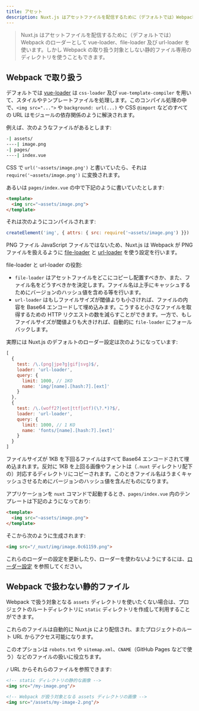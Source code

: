 ```yaml
---
title: アセット
description: Nuxt.js はアセットファイルを配信するために（デフォルトでは）Webpack のローダーとして vue-loader、file-loader 及び url-loader を使います。しかし Webpack の取り扱う対象としない静的ファイル専用のディレクトリを使うこともできます。
---
```


<!-- title: Assets -->
<!-- description: Nuxt uses vue-loader, file-loader and url-loader for Webpack by default for strong assets serving, but you can also use Static directory for static assets. -->

<!-- \> Nuxt uses vue-loader, file-loader and url-loader for Webpack by default for strong assets serving, but you can also use Static directory for static assets. -->

> Nuxt.js はアセットファイルを配信するために（デフォルトでは）Webpack のローダーとして vue-loader、file-loader 及び url-loader を使います。しかし Webpack の取り扱う対象としない静的ファイル専用のディレクトリを使うこともできます。

<!-- ## Webpacked -->

## Webpack で取り扱う

<!-- By default, [vue-loader](http://vue-loader.vuejs.org/en/) automatically processes your style and template files with `css-loader` and the Vue template compiler. In this compilation process, all asset URLs such as `<img src="...">`, `background: url(...)` and CSS `@import` are resolved as module dependencies. -->

デフォルトでは [vue-loader](http://vue-loader.vuejs.org/en/) は `css-loader` 及び `vue-template-compiler` を用いて、スタイルやテンプレートファイルを処理します。このコンパイル処理の中で、`<img src="...">` や `background: url(...)` や CSS `@import` などのすべての URL はモジュールの依存関係のように解決されます。

<!-- For example, we have this file tree: -->

例えば、次のようなファイルがあるとします:

```bash
-| assets/
----| image.png
-| pages/
----| index.vue
```

<!-- In my CSS, if I use `url('~assets/image.png')`, it will be translated into `require('~assets/image.png')`. -->

CSS で `url('~assets/image.png')` と書いていたら、それは `require('~assets/image.png')` に変換されます。

<!-- Or if in my `pages/index.vue`, I use: -->

あるいは `pages/index.vue` の中で下記のように書いていたとします:

```html
<template>
  <img src="~assets/image.png">
</template>
```

<!-- It will be compiled into: -->

それは次のようにコンパイルされます:

```js
createElement('img', { attrs: { src: require('~assets/image.png') }})
```

<!-- Because `.png` is not a JavaScript file, nuxt.js configures Webpack to use [file-loader](https://github.com/webpack/file-loader) and [url-loader](https://github.com/webpack/url-loader) to handle them for you. -->

PNG ファイル JavaScript ファイルではないため、Nuxt.js は Webpack が PNG ファイルを扱えるように [file-loader](https://github.com/webpack/file-loader) と [url-loader](https://github.com/webpack/url-loader) を使う設定を行います。

<!-- The benefits of them are: -->

file-loader と url-loader の役割:

<!-- - `file-loader` lets you designate where to copy and place the asset file, and how to name it using version hashes for better caching. -->
<!-- - `url-loader` allows you to conditionally inline a file as base-64 data URL if they are smaller than a given threshold. This can reduce a number of HTTP requests for trivial files. If the file is larger than the threshold, it automatically falls back to `file-loader`. -->

- `file-loader` はアセットファイルをどこにコピーし配置すべきか、また、ファイル名をどうすべきかを決定します。ファイル名は上手にキャッシュするためにバージョンのハッシュ値を含める等を行います。
- `url-loader` はもしファイルサイズが閾値よりも小さければ、ファイルの内容を Base64 エンコードして埋め込みます。こうすると小さなファイルを取得するための HTTP リクエストの数を減らすことができます。一方で、もしファイルサイズが閾値よりも大きければ、自動的に `file-loader` にフォールバックします。

<!-- Actually, Nuxt.js default loaders configuration is: -->

実際には Nuxt.js のデフォルトのローダー設定は次のようになっています:

```js
[
  {
    test: /\.(png|jpe?g|gif|svg)$/,
    loader: 'url-loader',
    query: {
      limit: 1000, // 1KO
      name: 'img/[name].[hash:7].[ext]'
    }
  },
  {
    test: /\.(woff2?|eot|ttf|otf)(\?.*)?$/,
    loader: 'url-loader',
    query: {
      limit: 1000, // 1 KO
      name: 'fonts/[name].[hash:7].[ext]'
    }
  }
]
```

<!-- Which means that every file below 1 KO will be inlined as base-64 data URL. Otherwise, the image/font will be copied in its corresponding folder (under the `.nuxt` directory) with a name containing a version hashes for better caching. -->

ファイルサイズが 1KB を下回るファイルはすべて Base64 エンコードされて埋め込まれます。反対に 1KB を上回る画像やフォントは（`.nuxt` ディレクトリ配下の）対応するディレクトリにコピーされます。このときファイル名はうまくキャッシュさせるためにバージョンのハッシュ値を含んだものになります。

<!-- When launching our application with `nuxt`, our template in `pages/index.vue`: -->

アプリケーションを `nuxt` コマンドで起動するとき、`pages/index.vue` 内のテンプレートは下記のようになっており:

```html
<template>
  <img src="~assets/image.png">
</template>
```

<!-- Will be generated into: -->

そこから次のように生成されます:

```html
<img src="/_nuxt/img/image.0c61159.png">
```

<!-- If you want to update these loaders or disable them, please take a look at the [loaders configuration](/api/configuration-build#loaders). -->

これらのローダーの設定を更新したり、ローダーを使わないようにするには、[ローダー設定](/api/configuration-build#loaders) を参照してください。

<!-- ## Static -->

## Webpack で扱わない静的ファイル

<!-- If you don't want to use Webpacked Assets from the `assets` directory, you can create and use the `static` directory in your project root directory. -->

Webpack で扱う対象となる `assets` ディレクトリを使いたくない場合は、プロジェクトのルートディレクトリに `static` ディレクトリを作成して利用することができます。

<!-- These files will be automatically serve by Nuxt and accessible in your project root URL. -->

これらのファイルは自動的に Nuxt.js により配信され、またプロジェクトのルート URL からアクセス可能になります。

<!-- This option is helpful for files like `robots.txt`, `sitemap.xml` or `CNAME` (for like GitHub Pages). -->

このオプションは `robots.txt` や `sitemap.xml`、`CNAME`（GitHub Pages などで使う）などのファイルの扱いに役立ちます。

<!-- From your code you can then reference those files with `/` URLs: -->

`/` URL からそれらのファイルを参照できます:

<!-- ```html -->
<!-- <\!-- Static image from static directory -\-> -->
<!-- <img src="/my-image.png"/> -->

<!-- <\!-- Webpacked image from assets directory -\-> -->
<!-- <img src="/assets/my-image-2.png"/> -->
<!-- ``` -->

```html
<!-- static ディレクトリの静的な画像 -->
<img src="/my-image.png"/>

<!-- Webpack が扱う対象となる assets ディレクトリの画像 -->
<img src="/assets/my-image-2.png"/>
```
